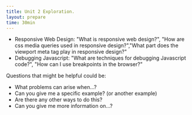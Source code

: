 ```yaml
---
title: Unit 2 Exploration.
layout: prepare
time: 30min
---
```


- Responsive Web Design: "What is responsive web design?", "How are css media queries used in responsive design?","What part does the viewport meta tag play in responsive design?"
- Debugging Javascript: "What are techniques for debugging Javascript code?", "How can I use breakpoints in the browser?"

Questions that might be helpful could be:

- What problems can arise when...?
- Can you give me a specific example? (or another example)
- Are there any other ways to do this?
- Can you give me more information on...?
